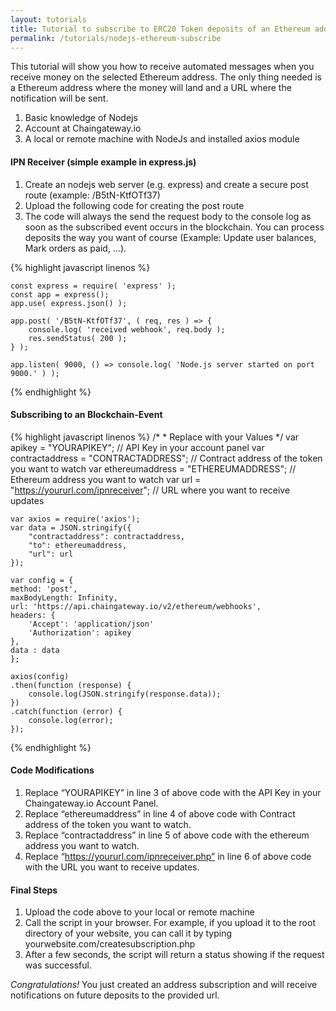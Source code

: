 ```yaml
---
layout: tutorials
title: Tutorial to subscribe to ERC20 Token deposits of an Ethereum address
permalink: /tutorials/nodejs-ethereum-subscribe
---
```


This tutorial will show you how to receive automated messages when you receive money on the selected Ethereum address. The only thing needed is a Ethereum address where the money will land and a URL where the notification will be sent.

1. Basic knowledge of Nodejs
2. Account at Chaingateway.io
3. A local or remote machine with NodeJs and installed axios module

#### IPN Receiver (simple example in express.js)

1. Create an nodejs web server (e.g. express) and create a secure post route (example: /B5tN-KtfOTf37)
2. Upload the following code for creating the post route
3. The code will always the send the request body to the console log as soon as the subscribed event occurs in the blockchain.  You can process deposits the way you want of course (Example: Update user balances, Mark orders as paid, …).


{% highlight javascript linenos %}

    const express = require( 'express' );
    const app = express();
    app.use( express.json() );

    app.post( '/B5tN-KtfOTf37', ( req, res ) => {
        console.log( 'received webhook', req.body );
        res.sendStatus( 200 );
    } );

    app.listen( 9000, () => console.log( 'Node.js server started on port 9000.' ) );

{% endhighlight %}


#### Subscribing to an Blockchain-Event

{% highlight javascript linenos %}
    /* 
    * Replace with your Values
    */
    var apikey = "YOURAPIKEY"; // API Key in your account panel
    var contractaddress = "CONTRACTADDRESS"; // Contract address of the token you want to watch
    var ethereumaddress = "ETHEREUMADDRESS"; // Ethereum address you want to watch
    var url = "https://yoururl.com/ipnreceiver"; // URL where you want to receive updates

    var axios = require('axios');
    var data = JSON.stringify({
        "contractaddress": contractaddress,
        "to": ethereumaddress,
        "url": url
    });

    var config = {
    method: 'post',
    maxBodyLength: Infinity,
    url: 'https://api.chaingateway.io/v2/ethereum/webhooks',
    headers: { 
        'Accept': 'application/json'
        'Authorization': apikey
    },
    data : data
    };

    axios(config)
    .then(function (response) {
        console.log(JSON.stringify(response.data));
    })
    .catch(function (error) {
        console.log(error);
    });

{% endhighlight %}



#### Code Modifications

1. Replace “YOURAPIKEY” in line 3 of above code with the API Key in your Chaingateway.io Account Panel.
2. Replace “ethereumaddress” in line 4 of above code with Contract address of the token you want to watch.
3. Replace “contractaddress” in line 5 of above code with the ethereum address you want to watch.
4. Replace “https://yoururl.com/ipnreceiver.php” in line 6 of above code with the URL you want to receive updates.

#### Final Steps

1. Upload the code above to your local or remote machine
2. Call the script in your browser. For example, if you upload it to the root directory of your website, you can call it by typing yourwebsite.com/createsubscription.php
3. After a few seconds, the script will return a status showing if the request was successful.

*Congratulations!* You just created an address subscription and will receive notifications on future deposits to the provided url.